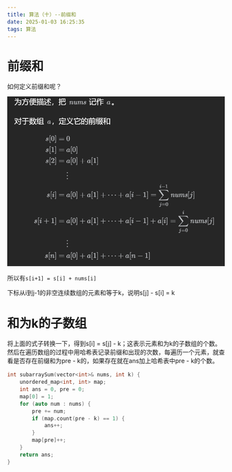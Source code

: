 ```yaml
---
title: 算法（十）--前缀和
date: 2025-01-03 16:25:35
tags: 算法
---
```


# 前缀和
如何定义前缀和呢？

![alt text](assets/img/2025-01-03-算法刷题心得(十)--前缀和/image.png)

所以有`s[i+1] = s[i] + nums[i]`

下标从i到j-1的非空连续数组的元素和等于k，说明s[j] - s[i] = k

# 和为k的子数组

将上面的式子转换一下，得到s[i] = s[j] - k；这表示元素和为k的子数组的个数。然后在遍历数组的过程中用哈希表记录前缀和出现的次数，每遍历一个元素，就查看是否存在前缀和为pre - k的，如果存在就在ans加上哈希表中pre - k的个数。

```cpp
int subarraySum(vector<int>& nums, int k) {
    unordered_map<int, int> map;
    int ans = 0, pre = 0;
    map[0] = 1;
    for (auto num : nums) {
        pre += num;
        if (map.count(pre - k) == 1) {
            ans++;
        }
        map[pre]++;
    }
    return ans;
}
```


